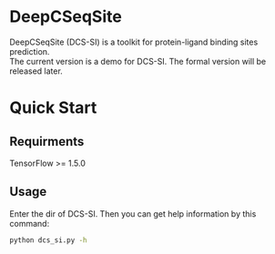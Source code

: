 # DeepCSeqSite
DeepCSeqSite (DCS-SI) is a toolkit for protein-ligand binding sites prediction.<br>
The current version is a demo for DCS-SI. The formal version will be released later.
# Quick Start
## Requirments
TensorFlow >= 1.5.0
## Usage
Enter the dir of DCS-SI. Then you can get help information by this command:
```bash
python dcs_si.py -h
```
